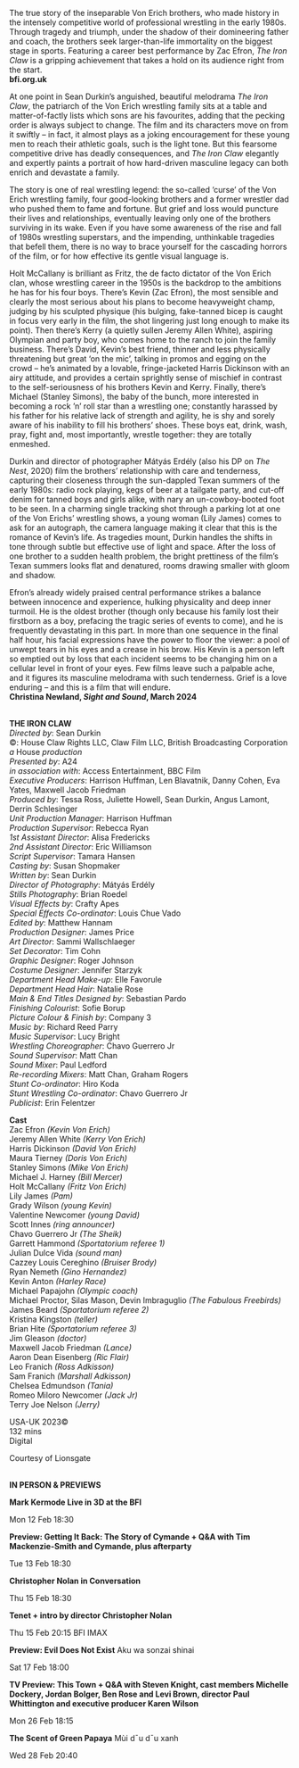 
The true story of the inseparable Von Erich brothers, who made history in the intensely competitive world of professional wrestling in the early 1980s. Through tragedy and triumph, under the shadow of their domineering father and coach, the brothers seek larger-than-life immortality on the biggest stage in sports. Featuring a career best performance by Zac Efron, _The Iron Claw_ is a gripping achievement that takes a hold on its audience right from the start.  
**bfi.org.uk**

At one point in Sean Durkin’s anguished, beautiful melodrama _The Iron Claw_, the patriarch of the Von Erich wrestling family sits at a table and matter-of-factly lists which sons are his favourites, adding that the pecking order is always subject to change. The film and its characters move on from it swiftly – in fact, it almost plays as a joking encouragement for these young men to reach their athletic goals, such is the light tone. But this fearsome competitive drive has deadly consequences, and _The Iron Claw_ elegantly and expertly paints a portrait of how hard-driven masculine legacy can both enrich and devastate  a family.

The story is one of real wrestling legend: the so-called ‘curse’ of the Von Erich wrestling family, four good-looking brothers and a former wrestler dad who pushed them to fame and fortune. But grief and loss would puncture their lives and relationships, eventually leaving only one of the brothers surviving in its wake. Even if you have some awareness of the rise and fall of 1980s wrestling superstars, and the impending, unthinkable tragedies that befell them, there is no way to brace yourself for the cascading horrors of the film, or for how effective its gentle visual language is.

Holt McCallany is brilliant as Fritz, the de facto dictator of the Von Erich clan, whose wrestling career in the 1950s is the backdrop to the ambitions he has for his four boys. There’s Kevin (Zac Efron), the most sensible and clearly the most serious about his plans to become heavyweight champ, judging by his sculpted physique (his bulging, fake-tanned bicep is caught in focus very early in the film, the shot lingering just long enough to make its point). Then there’s Kerry (a quietly sullen Jeremy Allen White), aspiring Olympian and party boy, who comes home to the ranch to join the family business. There’s David, Kevin’s best friend, thinner and less physically threatening but great ‘on the mic’, talking in promos and egging on the crowd – he’s animated by a lovable, fringe-jacketed Harris Dickinson with an airy attitude, and provides a certain sprightly sense of mischief in contrast to the self-seriousness of his brothers Kevin and Kerry. Finally, there’s Michael (Stanley Simons), the baby of the bunch, more interested in becoming a rock ’n’ roll star than a wrestling one; constantly harassed by his father for his relative lack of strength and agility, he is shy and sorely aware of his inability to fill his brothers’ shoes. These boys eat, drink, wash, pray, fight and, most importantly, wrestle together: they are totally enmeshed.

Durkin and director of photographer Mátyás Erdély (also his DP on _The Nest_, 2020) film the brothers’ relationship with care and tenderness, capturing their closeness through the sun-dappled Texan summers of the early 1980s: radio rock playing, kegs of beer at a tailgate party, and cut-off denim for tanned boys and girls alike, with nary an un-cowboy-booted foot to be seen. In a charming single tracking shot through a parking lot at one of the Von Erichs’ wrestling shows, a young woman (Lily James) comes to ask for an autograph, the camera language making it clear that this is the romance of Kevin’s life. As tragedies mount, Durkin handles the shifts in tone through subtle but effective use of light and space. After the loss of one brother to a sudden health problem, the bright prettiness of the film’s Texan summers looks flat and denatured, rooms drawing smaller with gloom and shadow.

Efron’s already widely praised central performance strikes a balance between innocence and experience, hulking physicality and deep inner turmoil. He is the oldest brother (though only because his family lost their firstborn as a boy, prefacing the tragic series of events to come), and he is frequently devastating in this part. In more than one sequence in the final half hour, his facial expressions have the power to floor the viewer: a pool of unwept tears in his eyes and a crease in his brow. His Kevin is a person left so emptied out by loss that each incident seems to be changing him on a cellular level in front of your eyes. Few films leave such a palpable ache, and it figures its masculine melodrama with such tenderness. Grief is a love enduring – and this is a film that will endure.  
**Christina Newland, _Sight and Sound_, March 2024**
<br><br>

**THE IRON CLAW**  
_Directed by_: Sean Durkin  
©: House Claw Rights LLC, Claw Film LLC,  British Broadcasting Corporation  
_a_ House _production_  
_Presented by_: A24  
_in association with_: Access Entertainment,  BBC Film  
_Executive Producers_: Harrison Huffman,  Len Blavatnik, Danny Cohen, Eva Yates,  Maxwell Jacob Friedman  
_Produced by_: Tessa Ross, Juliette Howell,  Sean Durkin, Angus Lamont, Derrin Schlesinger  
_Unit Production Manager_: Harrison Huffman  
_Production Supervisor_: Rebecca Ryan  
_1st Assistant Director_: Alisa Fredericks  
_2nd Assistant Director_: Eric Williamson  
_Script Supervisor_: Tamara Hansen  
_Casting by_: Susan Shopmaker  
_Written by_: Sean Durkin  
_Director of Photography_: Mátyás Erdély  
_Stills Photography_: Brian Roedel  
_Visual Effects by_: Crafty Apes  
_Special Effects Co-ordinator_: Louis Chue Vado  
_Edited by_: Matthew Hannam  
_Production Designer_: James Price  
_Art Director_: Sammi Wallschlaeger  
_Set Decorator_: Tim Cohn  
_Graphic Designer_: Roger Johnson  
_Costume Designer_: Jennifer Starzyk  
_Department Head Make-up_: Elle Favorule  
_Department Head Hair_: Natalie Rose  
_Main & End Titles Designed by_: Sebastian Pardo  
_Finishing Colourist_: Sofie Borup  
_Picture Colour & Finish by_: Company 3  
_Music by_: Richard Reed Parry  
_Music Supervisor_: Lucy Bright  
_Wrestling Choreographer_: Chavo Guerrero Jr  
_Sound Supervisor_: Matt Chan  
_Sound Mixer_: Paul Ledford  
_Re-recording Mixers_: Matt Chan, Graham Rogers  
_Stunt Co-ordinator_: Hiro Koda  
_Stunt Wrestling Co-ordinator_: Chavo Guerrero Jr  
_Publicist_: Erin Felentzer

**Cast**  
Zac Efron _(Kevin Von Erich)_  
Jeremy Allen White _(Kerry Von Erich)_  
Harris Dickinson _(David Von Erich)_  
Maura Tierney _(Doris Von Erich)_  
Stanley Simons _(Mike Von Erich)_  
Michael J. Harney _(Bill Mercer)_  
Holt McCallany _(Fritz Von Erich)_  
Lily James _(Pam)_  
Grady Wilson _(young Kevin)_  
Valentine Newcomer _(young David)_  
Scott Innes _(ring announcer)_  
Chavo Guerrero Jr _(The Sheik)_  
Garrett Hammond _(Sportatorium referee 1)_  
Julian Dulce Vida _(sound man)_  
Cazzey Louis Cereghino _(Bruiser Brody)_  
Ryan Nemeth _(Gino Hernandez)_  
Kevin Anton _(Harley Race)_  
Michael Papajohn _(Olympic coach)_  
Michael Proctor, Silas Mason, Devin Imbraguglio _(The Fabulous Freebirds)_  
James Beard _(Sportatorium referee 2)_  
Kristina Kingston _(teller)_  
Brian Hite _(Sportatorium referee 3)_  
Jim Gleason _(doctor)_  
Maxwell Jacob Friedman _(Lance)_  
Aaron Dean Eisenberg _(Ric Flair)_  
Leo Franich _(Ross Adkisson)_  
Sam Franich _(Marshall Adkisson)_  
Chelsea Edmundson _(Tania)_  
Romeo Miloro Newcomer _(Jack Jr)_  
Terry Joe Nelson _(Jerry)_

USA-UK 2023©  
132 mins  
Digital

Courtesy of Lionsgate
<br><br>

**IN PERSON & PREVIEWS**<br>

**Mark Kermode Live in 3D at the BFI**<br>

Mon 12 Feb 18:30<br>

**Preview: Getting It Back: The Story of Cymande + Q&A with Tim Mackenzie-Smith and Cymande, plus afterparty**<br>

Tue 13 Feb 18:30<br>

**Christopher Nolan in Conversation**<br>

Thu 15 Feb 18:30<br>

**Tenet + intro by director Christopher Nolan**<br>

Thu 15 Feb 20:15 BFI IMAX<br>

**Preview: Evil Does Not Exist** Aku wa sonzai shinai<br>

Sat 17 Feb 18:00

**TV Preview: This Town + Q&A with Steven Knight, cast members Michelle Dockery, Jordan Bolger, Ben Rose and Levi Brown, director Paul Whittington and executive producer Karen Wilson**

Mon 26 Feb 18:15

**The Scent of Green Papaya** Mùi dˉu dˉu xanh

Wed 28 Feb 20:40
<!--stackedit_data:
eyJoaXN0b3J5IjpbLTExNjUzNjQxODhdfQ==
-->